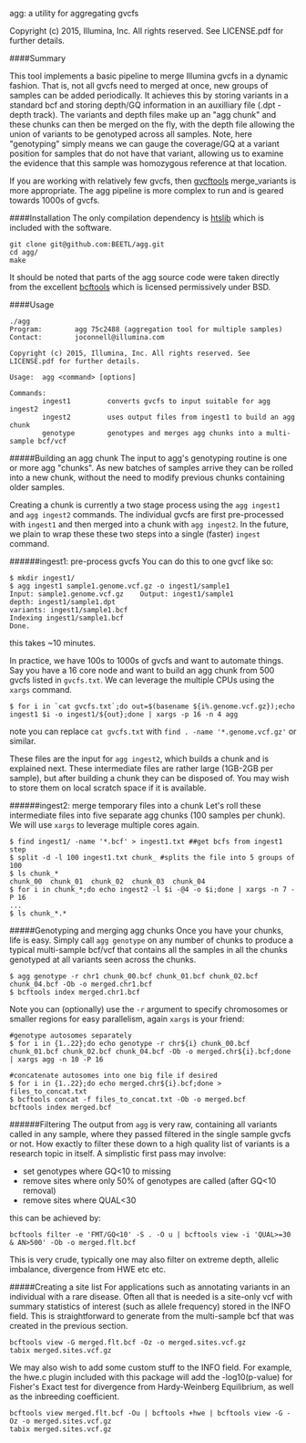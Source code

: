 agg: a utility for aggregating gvcfs

Copyright (c) 2015, Illumina, Inc. All rights reserved. See LICENSE.pdf for further details.

####Summary

This tool implements a basic pipeline to merge Illumina gvcfs in a dynamic fashion. That is, not all gvcfs need to merged at once, new groups of samples can be added periodically.  It achieves this by storing variants in a standard bcf and storing depth/GQ information in an auxilliary file (.dpt - depth track). The variants and depth files make up an "agg chunk" and these chunks can then be merged on the fly, with the depth file allowing the union of variants to be genotyped across all samples.  Note, here "genotyping" simply means we can gauge the coverage/GQ at a variant position for samples that do not have that variant, allowing us to examine the evidence that this sample was homozygous reference at that location.

If you are working with relatively few gvcfs, then [gvcftools](https://github.com/sequencing/gvcftools) merge_variants is more appropriate.  The agg pipeline is more complex to run and is geared towards 1000s of gvcfs.

####Installation
The only compilation dependency is [htslib](http://www.htslib.org/) which is included with the software.  

```
git clone git@github.com:BEETL/agg.git
cd agg/
make
```

It should be noted that parts of the agg source code were taken directly from the excellent [bcftools](https://github.com/samtools/bcftools) which is licensed permissively under BSD.

####Usage

```
./agg
Program:        agg 75c2488 (aggregation tool for multiple samples)
Contact:        joconnell@illumina.com

Copyright (c) 2015, Illumina, Inc. All rights reserved. See LICENSE.pdf for further details.

Usage:  agg <command> [options]

Commands:
        ingest1         converts gvcfs to input suitable for agg ingest2
        ingest2         uses output files from ingest1 to build an agg chunk
        genotype        genotypes and merges agg chunks into a multi-sample bcf/vcf
```

#####Building an agg chunk
The input to agg's genotyping routine is one or more agg "chunks".  As new batches of samples arrive they can be rolled into a new chunk, without the need to modify previous chunks containing older samples. 

Creating a chunk is currently a two stage process using the `agg ingest1` and `agg ingest2` commands.  The individual gvcfs are first pre-processed with `ingest1` and then merged into a chunk with `agg ingest2`.  In the future, we plain to wrap these these two steps into a single (faster) `ingest` command.

######ingest1: pre-process gvcfs
You can do this to one gvcf like so:
```
$ mkdir ingest1/
$ agg ingest1 sample1.genome.vcf.gz -o ingest1/sample1
Input: sample1.genome.vcf.gz    Output: ingest1/sample1
depth: ingest1/sample1.dpt
variants: ingest1/sample1.bcf
Indexing ingest1/sample1.bcf
Done.
```
this takes ~10 minutes.

In practice, we have 100s to 1000s of gvcfs and want to automate things. Say you have a 16 core node and want to build an agg chunk from 500 gvcfs listed in `gvcfs.txt`.  We can leverage the multiple CPUs using the `xargs` command.
```
$ for i in `cat gvcfs.txt`;do out=$(basename ${i%.genome.vcf.gz});echo ingest1 $i -o ingest1/${out};done | xargs -p 16 -n 4 agg
```
note you can replace `cat gvcfs.txt` with `find . -name '*.genome.vcf.gz'` or similar.

These files are the input for `agg ingest2`, which builds a chunk and is explained next. These intermediate files are rather large (1GB-2GB per sample), but after building a chunk they can be disposed of. You may wish to store them on local scratch space if it is available.

######ingest2: merge temporary files into a chunk
Let's roll these intermediate files into five separate agg chunks (100 samples per chunk). We will use `xargs` to leverage multiple cores again.
```
$ find ingest1/ -name '*.bcf' > ingest1.txt ##get bcfs from ingest1 step
$ split -d -l 100 ingest1.txt chunk_ #splits the file into 5 groups of 100
$ ls chunk_*
chunk_00  chunk_01  chunk_02  chunk_03  chunk_04
$ for i in chunk_*;do echo ingest2 -l $i -@4 -o $i;done | xargs -n 7 -P 16
...
$ ls chunk_*.*
```

#####Genotyping and merging agg chunks
Once you have your chunks, life is easy.  Simply call `agg genotype` on any number of chunks to produce a typical multi-sample bcf/vcf that contains all the samples in all the chunks genotyped at all variants seen across the chunks. 
```
$ agg genotype -r chr1 chunk_00.bcf chunk_01.bcf chunk_02.bcf chunk_04.bcf -Ob -o merged.chr1.bcf
$ bcftools index merged.chr1.bcf
```
Note you can (optionally) use the `-r` argument to specify chromosomes or smaller regions for easy parallelism, again `xargs` is your friend:
```
#genotype autosomes separately
$ for i in {1..22};do echo genotype -r chr${i} chunk_00.bcf chunk_01.bcf chunk_02.bcf chunk_04.bcf -Ob -o merged.chr${i}.bcf;done | xargs agg -n 10 -P 16

#concatenate autosomes into one big file if desired
$ for i in {1..22};do echo merged.chr${i}.bcf;done > files_to_concat.txt
$ bcftools concat -f files_to_concat.txt -Ob -o merged.bcf
bcftools index merged.bcf
```

######Filtering
The output from `agg` is very raw, containing all variants called in any sample, where they passed filtered in the single sample gvcfs or not. How exactly to filter these down to a high quality list of variants is a research topic in itself.  A simplistic first pass may involve:

* set genotypes where GQ<10 to missing
* remove sites where only 50% of genotypes are called (after GQ<10 removal)
* remove sites where QUAL<30

this can be achieved by:
```
bcftools filter -e 'FMT/GQ<10' -S . -O u | bcftools view -i 'QUAL>=30 & AN>500' -Ob -o merged.flt.bcf
```
This is very crude, typically one may also filter on extreme depth, allelic imbalance, divergence from HWE etc etc.

#####Creating a site list
For applications such as annotating variants in an individual with a rare disease.  Often all that is needed is a site-only vcf with summary statistics of interest (such as allele frequency) stored in the INFO field.  This is straightforward to generate from the multi-sample bcf that was created in the previous section.
```
bcftools view -G merged.flt.bcf -Oz -o merged.sites.vcf.gz
tabix merged.sites.vcf.gz
```
We may also wish to add some custom stuff to the INFO field. For example, the hwe.c plugin included with this package will add the -log10(p-value) for Fisher's Exact test for divergence from Hardy-Weinberg Equilibrium, as well as the inbreeding coefficient.
```
bcftools view merged.flt.bcf -Ou | bcftools +hwe | bcftools view -G -Oz -o merged.sites.vcf.gz
tabix merged.sites.vcf.gz
```


